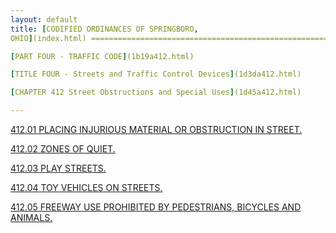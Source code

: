 ```yaml
---
layout: default 
title: [CODIFIED ORDINANCES OF SPRINGBORO,
OHIO](index.html) =====================================================

[PART FOUR - TRAFFIC CODE](1b19a412.html)

[TITLE FOUR - Streets and Traffic Control Devices](1d3da412.html)

[CHAPTER 412 Street Obstructions and Special Uses](1d45a412.html)

---
```


[412.01 PLACING INJURIOUS MATERIAL OR OBSTRUCTION IN
STREET.](1d57a412.html)

[412.02 ZONES OF QUIET.](1d65a412.html)

[412.03 PLAY STREETS.](1d6aa412.html)

[412.04 TOY VEHICLES ON STREETS.](1d6fa412.html)

[412.05 FREEWAY USE PROHIBITED BY PEDESTRIANS, BICYCLES AND
ANIMALS.](1d74a412.html)
